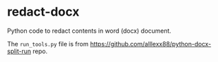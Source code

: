 # redact-docx
Python code to redact contents in word (docx) document.

The `run_tools.py` file is from https://github.com/alllexx88/python-docx-split-run repo.